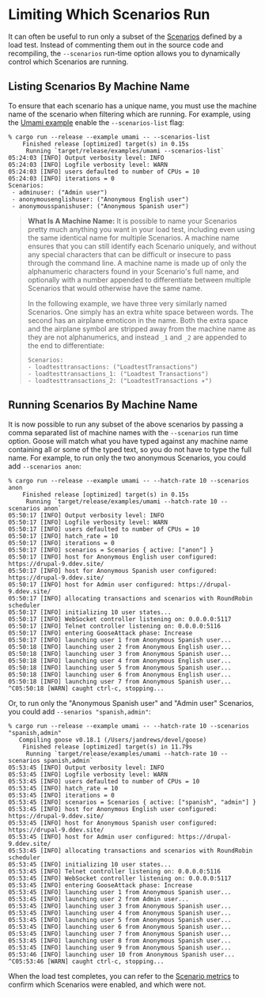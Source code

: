 # Limiting Which Scenarios Run

It can often be useful to run only a subset of the [Scenarios](../glossary.html#scenario) defined by a load test. Instead of commenting them out in the source code and recompiling, the `--scenarios` run-time option allows you to dynamically control which Scenarios are running.

## Listing Scenarios By Machine Name
To ensure that each scenario has a unique name, you must use the machine name of the scenario when filtering which are running. For example, using the [Umami example](../example/umami.html) enable the `--scenarios-list` flag:

```bash,ignore
% cargo run --release --example umami -- --scenarios-list
    Finished release [optimized] target(s) in 0.15s
     Running `target/release/examples/umami --scenarios-list`
05:24:03 [INFO] Output verbosity level: INFO
05:24:03 [INFO] Logfile verbosity level: WARN
05:24:03 [INFO] users defaulted to number of CPUs = 10
05:24:03 [INFO] iterations = 0
Scenarios:
 - adminuser: ("Admin user")
 - anonymousenglishuser: ("Anonymous English user")
 - anonymousspanishuser: ("Anonymous Spanish user")
 ```

> **What Is A Machine Name:** It is possible to name your Scenarios pretty much anything you want in your load test, including even using the same identical name for multiple Scenarios. A machine name ensures that you can still identify each Scenario uniquely, and without any special characters that can be difficult or insecure to pass through the command line. A machine name is made up of only the alphanumeric characters found in your Scenario's full name, and optionally with a number appended to differentiate between multiple Scenarios that would otherwise have the same name.
>
> In the following example, we have three very similarly named Scenarios. One simply has an extra white space between words. The second has an airplane emoticon in the name. Both the extra space and the airplane symbol are stripped away from the machine name as they are not alphanumerics, and instead `_1` and `_2` are appended to the end to differentiate:
>
> ```ignore
> Scenarios:
> - loadtesttransactions: ("LoadtestTransactions")
> - loadtesttransactions_1: ("Loadtest Transactions")
> - loadtesttransactions_2: ("LoadtestTransactions ✈️")
>
> ```

## Running Scenarios By Machine Name

It is now possible to run any subset of the above scenarios by passing a comma separated list of machine names with the `--scenarios` run time option. Goose will match what you have typed against any machine name containing all or some of the typed text, so you do not have to type the full name. For example, to run only the two anonymous Scenarios, you could add `--scenarios anon`:

```bash,ignore
% cargo run --release --example umami -- --hatch-rate 10 --scenarios anon
    Finished release [optimized] target(s) in 0.15s
     Running `target/release/examples/umami --hatch-rate 10 --scenarios anon`
05:50:17 [INFO] Output verbosity level: INFO
05:50:17 [INFO] Logfile verbosity level: WARN
05:50:17 [INFO] users defaulted to number of CPUs = 10
05:50:17 [INFO] hatch_rate = 10
05:50:17 [INFO] iterations = 0
05:50:17 [INFO] scenarios = Scenarios { active: ["anon"] }
05:50:17 [INFO] host for Anonymous English user configured: https://drupal-9.ddev.site/
05:50:17 [INFO] host for Anonymous Spanish user configured: https://drupal-9.ddev.site/
05:50:17 [INFO] host for Admin user configured: https://drupal-9.ddev.site/
05:50:17 [INFO] allocating transactions and scenarios with RoundRobin scheduler
05:50:17 [INFO] initializing 10 user states...
05:50:17 [INFO] WebSocket controller listening on: 0.0.0.0:5117
05:50:17 [INFO] Telnet controller listening on: 0.0.0.0:5116
05:50:17 [INFO] entering GooseAttack phase: Increase
05:50:17 [INFO] launching user 1 from Anonymous Spanish user...
05:50:18 [INFO] launching user 2 from Anonymous English user...
05:50:18 [INFO] launching user 3 from Anonymous Spanish user...
05:50:18 [INFO] launching user 4 from Anonymous English user...
05:50:18 [INFO] launching user 5 from Anonymous Spanish user...
05:50:18 [INFO] launching user 6 from Anonymous English user...
05:50:18 [INFO] launching user 7 from Anonymous Spanish user...
^C05:50:18 [WARN] caught ctrl-c, stopping...
```

Or, to run only the "Anonymous Spanish user" and "Admin user" Scenarios, you could add `--senarios "spanish,admin"`:

```bash,ignore
% cargo run --release --example umami -- --hatch-rate 10 --scenarios "spanish,admin"
   Compiling goose v0.18.1 (/Users/jandrews/devel/goose)
    Finished release [optimized] target(s) in 11.79s
     Running `target/release/examples/umami --hatch-rate 10 --scenarios spanish,admin`
05:53:45 [INFO] Output verbosity level: INFO
05:53:45 [INFO] Logfile verbosity level: WARN
05:53:45 [INFO] users defaulted to number of CPUs = 10
05:53:45 [INFO] hatch_rate = 10
05:53:45 [INFO] iterations = 0
05:53:45 [INFO] scenarios = Scenarios { active: ["spanish", "admin"] }
05:53:45 [INFO] host for Anonymous English user configured: https://drupal-9.ddev.site/
05:53:45 [INFO] host for Anonymous Spanish user configured: https://drupal-9.ddev.site/
05:53:45 [INFO] host for Admin user configured: https://drupal-9.ddev.site/
05:53:45 [INFO] allocating transactions and scenarios with RoundRobin scheduler
05:53:45 [INFO] initializing 10 user states...
05:53:45 [INFO] Telnet controller listening on: 0.0.0.0:5116
05:53:45 [INFO] WebSocket controller listening on: 0.0.0.0:5117
05:53:45 [INFO] entering GooseAttack phase: Increase
05:53:45 [INFO] launching user 1 from Anonymous Spanish user...
05:53:45 [INFO] launching user 2 from Admin user...
05:53:45 [INFO] launching user 3 from Anonymous Spanish user...
05:53:45 [INFO] launching user 4 from Anonymous Spanish user...
05:53:45 [INFO] launching user 5 from Anonymous Spanish user...
05:53:45 [INFO] launching user 6 from Anonymous Spanish user...
05:53:45 [INFO] launching user 7 from Anonymous Spanish user...
05:53:45 [INFO] launching user 8 from Anonymous Spanish user...
05:53:45 [INFO] launching user 9 from Anonymous Spanish user...
05:53:46 [INFO] launching user 10 from Anonymous Spanish user...
^C05:53:46 [WARN] caught ctrl-c, stopping...
```

When the load test completes, you can refer to the [Scenario metrics](./metrics.html#scenarios) to confirm which Scenarios were enabled, and which were not.
